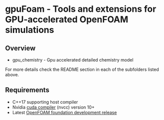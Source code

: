 # gpuFoam - Tools and extensions for GPU-accelerated OpenFOAM simulations

## Overview
* gpu_chemistry - Gpu accelerated detailed chemistry model

For more details check the README section in each of the subfolders listed above.

## Requirements
* C++17 supporting host compiler 
* Nvidia [cuda compiler](https://developer.nvidia.com/hpc-sdk) (nvcc) version 10+
* Latest [OpenFOAM foundation development release](https://openfoam.org/version/dev/)